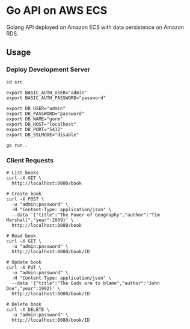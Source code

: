 # Go API on AWS ECS
Golang API deployed on Amazon ECS with data persistence on Amazon RDS.


## Usage
### Deploy Development Server
```shell
cd src

export BASIC_AUTH_USER="admin"
export BASIC_AUTH_PASSWORD="password"

export DB_USER="admin"
export DB_PASSWORD="password"
export DB_NAME="gorm"
export DB_HOST="localhost"
export DB_PORT="5432"
export DB_SSLMODE="disable"

go run .
```
### Client Requests
```shell
# List books
curl -X GET \
  http://localhost:8080/book

# Create book
curl -X POST \
  -u "admin:password" \
  -H "Content-Type: application/json" \
  --data '{"title":"The Power of Geography","author":"Tim Marshall","year":2009}' \
  http://localhost:8080/book

# Read book
curl -X GET \
  -u "admin:password" \
  http://localhost:8080/book/ID

# Update book
curl -X PUT \
  -u "admin:password" \
  -H "Content-Type: application/json" \
  --data '{"title":"The Gods are to blame","author":"John Doe","year":1992}' \
  http://localhost:8080/book/ID

# Delete book
curl -X DELETE \
  -u "admin:password" \
  http://localhost:8080/book/ID
```
